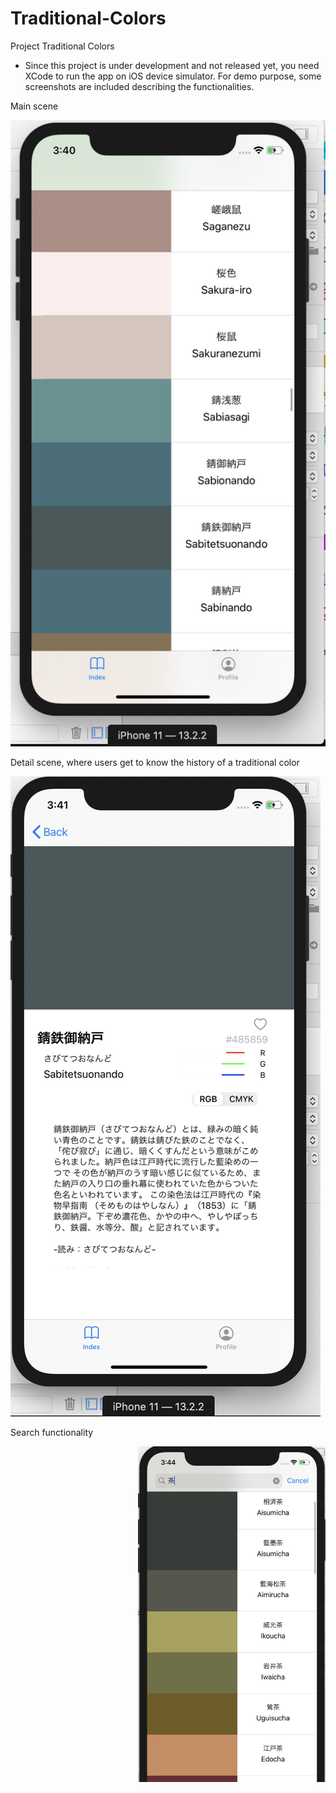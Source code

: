 # Traditional-Colors

Project Traditional Colors

* Since this project is under development and not released yet, you need XCode to run the app on iOS device simulator.
  For demo purpose, some screenshots are included describing the functionalities.
  

Main scene

![app main scene](demo%20images/app%20demo%20main%20view.jpg?raw=true)



Detail scene, where users get to know the history of a traditional color

![app detail scene](demo%20images/app%20demo%20detail%20view.jpg?raw=true)


Search functionality

<img src="demo%20images/app%20demo%20search%20function.jpg?raw=true" width=300 align=right></img> 

